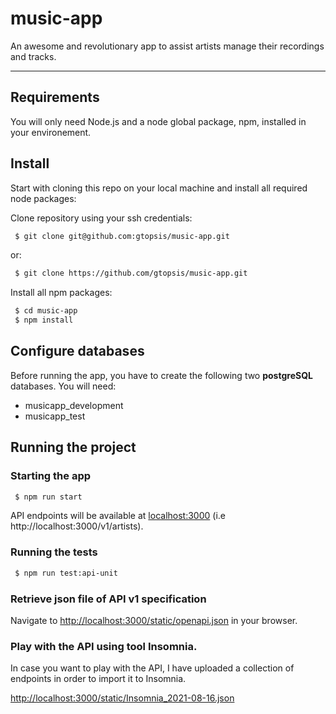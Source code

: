 # music-app
An awesome and revolutionary app to assist artists manage their recordings and tracks.

---

## Requirements

You will only need Node.js and a node global package, npm, installed in your environement.
## Install

Start with cloning this repo on your local machine and install all required node packages:

Clone repository using your ssh credentials:
```sh
 $ git clone git@github.com:gtopsis/music-app.git
```

or:

```sh
 $ git clone https://github.com/gtopsis/music-app.git
```

Install all npm packages:
```sh
 $ cd music-app
 $ npm install
```
## Configure databases

Before running the app, you have to create the following two **postgreSQL** databases. You will need:

- musicapp_development
- musicapp_test

## Running the project

### Starting the app

```sh
 $ npm run start
```

API endpoints will be available at [localhost:3000](localhost:3000) (i.e http://localhost:3000/v1/artists).

### Running the tests

```sh
 $ npm run test:api-unit
```

### Retrieve json file of API v1 specification

Navigate to [http://localhost:3000/static/openapi.json](http://localhost:3000/static/openapi.json) in your browser.

### Play with the API using tool **Insomnia**.

In case you want to play with the API, I have uploaded a collection of endpoints in order to import it to Insomnia.

[http://localhost:3000/static/Insomnia_2021-08-16.json](http://localhost:3000/static/Insomnia_2021-08-16.json)
